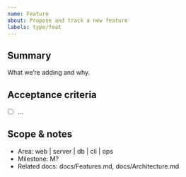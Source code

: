 ```yaml
---
name: Feature
about: Propose and track a new feature
labels: type/feat
---
```


## Summary

What we’re adding and why.

## Acceptance criteria

- [ ] …

## Scope & notes

- Area: web | server | db | cli | ops
- Milestone: M?
- Related docs: docs/Features.md, docs/Architecture.md

